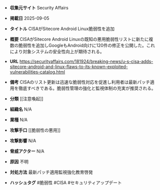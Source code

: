- **収集元サイト**
Security Affairs

- **掲載日**
2025-09-05

- **タイトル**
CISAがSitecore Android Linux脆弱性を追加

- **概要**
CISAがSitecore Android Linuxの既知の悪用脆弱性リストに新たに複数の脆弱性を追加しGoogleもAndroid向けに120件の修正を公開した。これにより対象システムの安全性向上が期待される。

- **URL**
https://securityaffairs.com/181924/breaking-news/u-s-cisa-adds-sitecore-android-and-linux-flaws-to-its-known-exploited-vulnerabilities-catalog.html

- **備考**
CISAのリスト更新は迅速な脆弱性対応を促進し利用者は最新パッチ適用を徹底すべきである。脆弱性管理の強化と監視体制の充実が推奨される。

- **分類**
[[注意喚起]]

- **組織名**
N/A

- **業種**
N/A

- **攻撃手口**
[[脆弱性の悪用]]

- **攻撃影響**
N/A

- **脅威アクター**
N/A

- **原因**
不明

- **対処方法**
最新パッチ適用監視強化教育啓発

- **ハッシュタグ**
#脆弱性 #CISA #セキュリティアップデート
